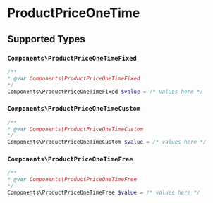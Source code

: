 # ProductPriceOneTime


## Supported Types

### `Components\ProductPriceOneTimeFixed`

```php
/**
* @var Components\ProductPriceOneTimeFixed
*/
Components\ProductPriceOneTimeFixed $value = /* values here */
```

### `Components\ProductPriceOneTimeCustom`

```php
/**
* @var Components\ProductPriceOneTimeCustom
*/
Components\ProductPriceOneTimeCustom $value = /* values here */
```

### `Components\ProductPriceOneTimeFree`

```php
/**
* @var Components\ProductPriceOneTimeFree
*/
Components\ProductPriceOneTimeFree $value = /* values here */
```


